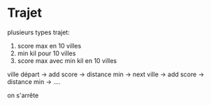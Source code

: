 # Trajet


plusieurs types trajet:

1) score max en 10 villes 
2) min kil pour 10 villes
3) score max avec min kil en 10 villes

ville départ -> add score -> distance min ->
next ville -> add score -> distance min -> .... 

on s'arrête 